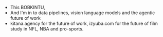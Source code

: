 - This BOBKINTU,
- And I'm in to data pipelines, vision language models and the agentic future of work
- kitana.agency for the future of work, izyuba.com for the future of film study in NFL, NBA and pro-sports.

<!---
Bob-Kintu/Bob-Kintu is a ✨ special ✨ repository because its `README.md` (this file) appears on your GitHub profile.
You can click the Preview link to take a look at your changes.
--->
